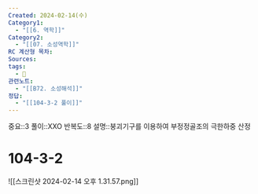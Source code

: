 ```yaml
---
Created: 2024-02-14(수)
Category1:
  - "[[6. 역학]]"
Category2:
  - "[[07. 소성역학]]"
RC 계산형 목차: 
Sources: 
tags:
  - 🧮
관련노트:
  - "[[B72. 소성해석]]"
정답:
  - "[[104-3-2 풀이]]"
---
```

중요::3
풀이::XXO
반복도::8
설명::붕괴기구를 이용하여 부정정골조의 극한하중 산정
#  104-3-2

![[스크린샷 2024-02-14 오후 1.31.57.png]]